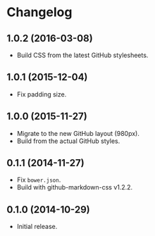 # Changelog

## 1.0.2 (2016-03-08)
- Build CSS from the latest GitHub stylesheets.

## 1.0.1 (2015-12-04)
- Fix padding size.

## 1.0.0 (2015-11-27)
- Migrate to the new GitHub layout (980px).
- Build from the actual GitHub styles.

## 0.1.1 (2014-11-27)
- Fix `bower.json`.
- Build with github-markdown-css v1.2.2.

## 0.1.0 (2014-10-29)
- Initial release.
